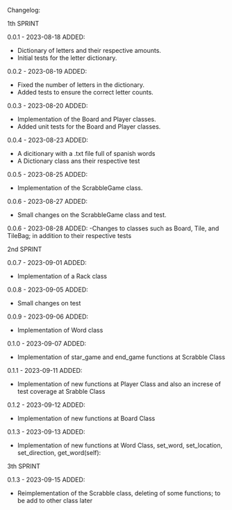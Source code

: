 Changelog:

1th SPRINT

0.0.1 - 2023-08-18
ADDED:
- Dictionary of letters and their respective amounts.
- Initial tests for the letter dictionary.

0.0.2 - 2023-08-19
ADDED:
- Fixed the number of letters in the dictionary.
- Added tests to ensure the correct letter counts.

0.0.3 - 2023-08-20
ADDED:
- Implementation of the Board and Player classes.
- Added unit tests for the Board and Player classes.

0.0.4 - 2023-08-23
ADDED:
- A dicitionary with a .txt file full of spanish words
- A  Dictionary class  ans their respective test

0.0.5 - 2023-08-25
ADDED:
- Implementation of the ScrabbleGame class.

0.0.6 - 2023-08-27
ADDED:
- Small changes on the ScrabbleGame class and test.

0.0.6 - 2023-08-28
ADDED:
-Changes to classes such as Board, Tile, and TileBag; in addition to their respective tests

2nd SPRINT

0.0.7 - 2023-09-01
ADDED:
- Implementation of a Rack class

0.0.8 - 2023-09-05
ADDED:
- Small changes on test

0.0.9 - 2023-09-06
ADDED:
- Implementation of Word class

0.1.0 - 2023-09-07
ADDED:
- Implementation of star_game and end_game functions at Scrabble Class

0.1.1 - 2023-09-11
ADDED:
- Implementation of new functions at Player Class and also an increse of test coverage at Srabble Class

0.1.2 - 2023-09-12
ADDED:
- Implementation of new functions at Board Class

0.1.3 - 2023-09-13
ADDED:
- Implementation of new functions at Word Class, set_word, set_location, set_direction, get_word(self):

3th SPRINT

0.1.3 - 2023-09-15
ADDED:
- Reimplementation of the Scrabble class, deleting of some functions; to be add to other class later

